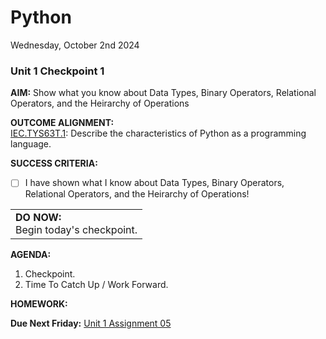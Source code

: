 # Python
Wednesday, October 2nd 2024

### Unit 1 Checkpoint 1

**AIM:** Show what you know about Data Types, Binary Operators, Relational Operators, and the Heirarchy of Operations

**OUTCOME ALIGNMENT:**
<br><ins>IEC.TYS63T.1</ins>: Describe the characteristics of Python as a programming language.

**SUCCESS CRITERIA:**
- [ ] I have shown what I know about Data Types, Binary Operators, Relational Operators, and the Heirarchy of Operations!

<table>
  <tr>
    <td><b>DO NOW:</b><br>Begin today's checkpoint.
  </tr>
</table>

**AGENDA:**

1. Checkpoint.
2. Time To Catch Up / Work Forward.


**HOMEWORK:** 

**Due Next Friday:** [Unit 1 Assignment 05](https://github.com/MrJSwotinsky/Python/blob/main/Unit_1_Revisiting_Python_Programming_Fundamentals/Daily_Assignments/05_Due_Fri_Oct_11_Unit_0_Exam_Reflection.md)<br>
